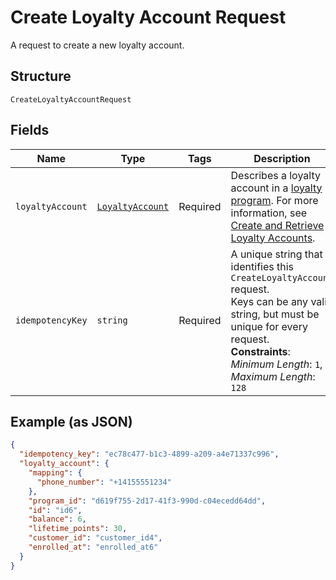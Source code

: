 <!-- Optimized: 2025-10-06 -->
<!-- RPM: 1.6.2.1.1.6.2.1_create-loyalty-account-request_20251006 -->
<!-- Session: E2E RPM DNA Application -->
<!-- AOM: RND (Reggie & Dro) -->
<!-- COI: TECHNOLOGY -->
<!-- RPM: HIGH -->
<!-- ACTION: BUILD -->

# Create Loyalty Account Request

A request to create a new loyalty account.

## Structure

`CreateLoyaltyAccountRequest`

## Fields

| Name | Type | Tags | Description |
|  --- | --- | --- | --- |
| `loyaltyAccount` | [`LoyaltyAccount`](../../doc/models/loyalty-account.md) | Required | Describes a loyalty account in a [loyalty program](../../doc/models/loyalty-program.md). For more information, see<br>[Create and Retrieve Loyalty Accounts](https://developer.squareup.com/docs/loyalty-api/loyalty-accounts). |
| `idempotencyKey` | `string` | Required | A unique string that identifies this `CreateLoyaltyAccount` request.<br>Keys can be any valid string, but must be unique for every request.<br>**Constraints**: *Minimum Length*: `1`, *Maximum Length*: `128` |

## Example (as JSON)

```json
{
  "idempotency_key": "ec78c477-b1c3-4899-a209-a4e71337c996",
  "loyalty_account": {
    "mapping": {
      "phone_number": "+14155551234"
    },
    "program_id": "d619f755-2d17-41f3-990d-c04ecedd64dd",
    "id": "id6",
    "balance": 6,
    "lifetime_points": 30,
    "customer_id": "customer_id4",
    "enrolled_at": "enrolled_at6"
  }
}
```

